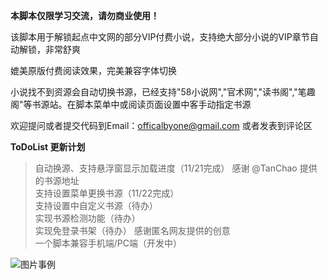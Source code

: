 **本脚本仅限学习交流，请勿商业使用！**

该脚本用于解锁起点中文网的部分VIP付费小说，支持绝大部分小说的VIP章节自动解锁，非常舒爽

媲美原版付费阅读效果，完美兼容字体切换

小说找不到资源会自动切换书源，已经支持"58小说网","官术网","读书阁","笔趣阁"等书源站。在脚本菜单中或阅读页面设置中客手动指定书源

欢迎提问或者提交代码到Email：officalbyone@gmail.com 或者发表到评论区

**ToDoList 更新计划**
> 自动换源、支持悬浮窗显示加载进度（11/21完成） 感谢 @TanChao 提供的书源地址<br>
> 支持设置菜单更换书源（11/22完成）<br>
> 支持设置中自定义书源（待办）<br>
> 实现书源检测功能（待办）<br>
> 实现免登录书架（待办） 感谢匿名网友提供的创意<br>
> 一个脚本兼容手机端/PC端（开发中）<br>

![图片事例](https://greasyfork.s3.us-east-2.amazonaws.com/x19lao9v40widi98g01yvs72kcoa)
